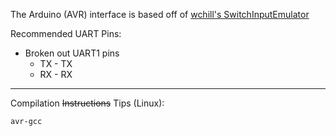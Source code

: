 The Arduino (AVR) interface is based off of [wchill's SwitchInputEmulator](https://github.com/wchill/SwitchInputEmulator)

Recommended UART Pins:

- Broken out UART1 pins
    - TX - TX
    - RX - RX
    
---

Compilation ~~Instructions~~ Tips (Linux):

`avr-gcc`